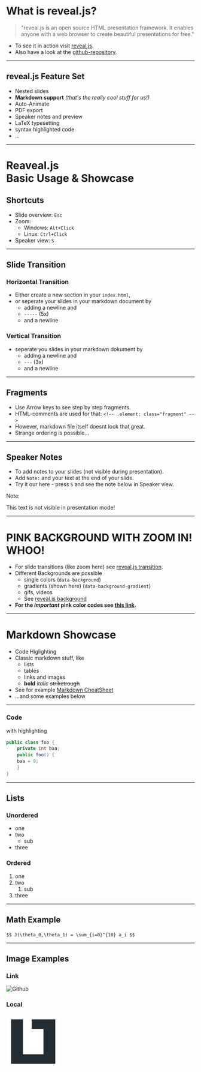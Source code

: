# What is reveal.js?

> "reveal.js is an open source HTML presentation framework. It enables anyone with a web browser to create beautiful presentations for free."

- To see it in action visit [reveal.js](https://revealjs.com/).
- Also have a look at the [github-repository](https://github.com/hakimel/reveal.js).

---

## reveal.js Feature Set

- Nested slides
- **Markdown support** *(that's the really cool stuff for us!)*
- Auto-Animate
- PDF export
- Speaker notes and preview
- LaTeX typesetting
- syntax highlighted code
- ...

-----

# Reaveal.js<br> Basic Usage & Showcase

## Shortcuts

- Slide overview: `Esc`
- Zoom:
  - Windows: `Alt+Click`
  - Linux: `Ctrl+Click`
- Speaker view: `S`

---

## Slide Transition

### Horizontal Transition

- Either create a new section in your `index.html`,
- or seperate your slides in your markdown document by
  - adding a newline and  
  - `-----` (5x)
  - and a newline

### Vertical Transition

- seperate you slides in your markdown dokument by
  - adding a newline and  
  - `---` (3x)
  - and a newline

---

## Fragments

- Use Arrow keys to see step by step fragments.
- HTML-comments are used for that: `<!-- .element: class="fragment" -->` <!-- .element: class="fragment" data-fragment-index="1" -->
- However, markdown file itself doesnt look that great. <!-- .element: class="fragment" data-fragment-index="3" -->
- Strange ordering is possible... <!-- .element: class="fragment" data-fragment-index="2" -->

---

## Speaker Notes

- To add notes to your slides (not visible during presentation).
- Add `Note:` and your text at the end of your slide.
- Try it our here - press `S` and see the note below in Speaker view.

Note:

This text is not visible in presentation mode!

---

<!-- .slide: data-background-gradient="linear-gradient(to bottom, #ff1493, #ffb6c1)" data-transition="zoom" -->
# PINK BACKGROUND WITH ZOOM IN! WHOO!

- For slide transitions (like zoom here) see [reveal.js transition](https://revealjs.com/transitions/).
- Different Backgrounds are possible
  - single colors (`data-background`)
  - gradients (shown here) (`data-background-gradient`)
  - gifs, videos
  - See [reveal.js background](https://revealjs.com/backgrounds/)
- **For the *important* pink color codes see [this link](https://html-color.codes/pink).**

-----

# Markdown Showcase

- Code Higlighting
- Classic markdown stuff, like
  - lists
  - tables
  - links and images
  - **bold** *italic* ~~striketrough~~
- See for example [Markdown CheatSheet](https://github.com/adam-p/markdown-here/wiki/Markdown-Cheatsheet)
- ...and some examples below

---

### Code

with highlighting

```java [1-2|3|4]
public class foo {
    private int baa;
    public foo() {
    baa = 0;
    }
}
```

---

## Lists

### Unordered

- one
- two
  - sub
- three

### Ordered

1. one
1. two
   1. sub
1. three

---

## Math Example

`$$ J(\theta_0,\theta_1) = \sum_{i=0}^{10} a_i $$`

---

## Image Examples

### Link

![Github](https://pngimg.com/uploads/github/small/github_PNG67.png)

### Local

![LiTec-Logo](./assets/LiTec-Logo.jpg)
